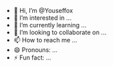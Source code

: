 - 👋 Hi, I’m @Youseffox
- 👀 I’m interested in ...
- 🌱 I’m currently learning ...
- 💞️ I’m looking to collaborate on ...
- 📫 How to reach me ...
- 😄 Pronouns: ...
- ⚡ Fun fact: ...

<!---
Youseffox/Youseffox is a ✨ special ✨ repository because its `README.md` (this file) appears on your GitHub profile.
You can click the Preview link to take a look at your changes.
--->

